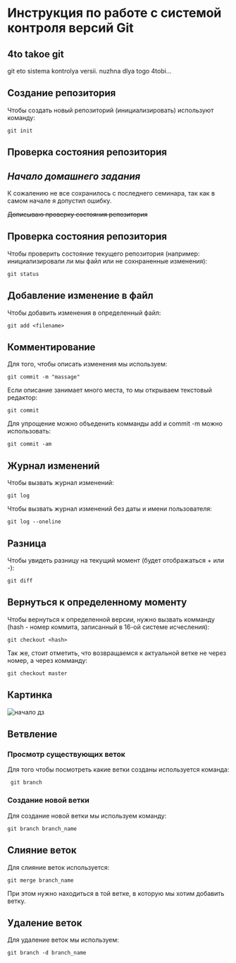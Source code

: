 # **Инструкция по работе с системой контроля версий Git**

## 4to takoe git

git eto sistema kontrolya versii. nuzhna dlya togo 4tobi...

## Создание репозитория

Чтобы создать новый репозиторий (инициализировать) используют команду:

    git init

## Проверка состояния репозитория 

## *Начало домашнего задания*

К сожалению не все сохранилось с последнего семинара, так как в самом начале я допустил ошибку.

~~Дописываю проверку состояния репозитория~~

## Проверка состояния репозитория 

Чтобы проверить состояние текущего репозитория (например: инициализировали ли мы файл или не сохнраненные изменения):

    git status

## Добавление изменение в файл

Чтобы добавить изменения в определенный файл:

    git add <filename>

## Комментирование 

Для того, чтобы описать изменения мы используем:

    git commit -m "massage"

Если описание занимает много места, то мы открываем текстовый редактор:

    git commit

Для упрощение можно объеденить комманды add и commit -m можно использовать:

    git commit -am

## Журнал изменений

Чтобы вызвать журнал изменений:

    git log

Чтобы вызвать журнал изменений без даты и имени пользователя: 

    git log --oneline 

## Разница

Чтобы увидеть разницу на текущий момент (будет отображаться + или -):

    git diff

## Вернуться к определенному моменту 

Чтобы вернуться к определенной версии, нужно вызвать комманду (hash - номер коммита, записанный в 16-ой системе исчесления):

    git checkout <hash>

Так же, стоит отметить, что возвращаемся к актуальной ветке не через номер, а через комманду:

    git checkout master

## Картинка 

![начало дз](rambo.jpg)

## Ветвление 

### Просмотр существующих веток

Для того чтобы посмотреть какие ветки созданы используется команда:

     git branch

### Создание новой ветки

Для создание новой ветки мы используем команду:

    git branch branch_name

## Слияние веток 

Для слияние веток используется: 

    git merge branch_name

При этом нужно находиться в той ветке, в которую мы хотим добавить ветку.

## Удаление веток 

Для удаление веток мы используем:

    git branch -d branch_name


